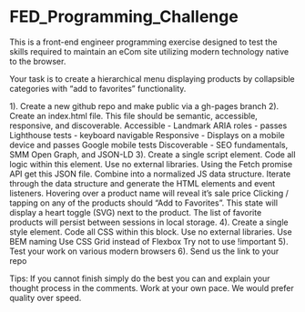 # FED_Programming_Challenge
This is a front-end engineer programming exercise designed to test the skills required to maintain an eCom site utilizing modern technology native to the browser.

Your task is to create a hierarchical menu displaying products by collapsible categories with “add to favorites” functionality.

1). Create a new github repo and make public via a gh-pages branch
2). Create an index.html file. This file should be semantic, accessible, responsive, and discoverable. 
Accessible - Landmark ARIA roles - passes Lighthouse tests - keyboard navigable
Responsive - Displays on a mobile device and passes Google mobile tests
Discoverable - SEO fundamentals, SMM Open Graph, and JSON-LD
3). Create a single script element. Code all logic within this element. Use no external libraries.
Using the Fetch promise API get this JSON file. Combine into a normalized JS data structure.
Iterate through the data structure and generate the HTML elements and event listeners.
Hovering over a product name will reveal it’s sale price
Clicking / tapping on any of the products should “Add to Favorites”. This state will display a heart toggle (SVG) next to the product. The list of favorite products will persist between sessions in local storage.
4). Create a single style element. Code all CSS within this block. Use no external libraries.
Use BEM naming
Use CSS Grid instead of Flexbox
Try not to use !important
5). Test your work on various modern browsers
6). Send us the link to your repo

Tips: If you cannot finish simply do the best you can and explain your thought process in the comments. Work at your own pace. We would prefer quality over speed.
